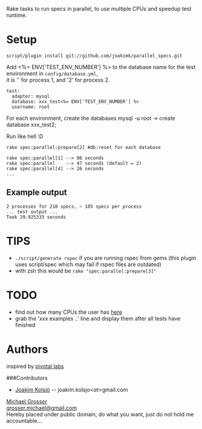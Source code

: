 Rake tasks to run specs in parallel, to use multiple CPUs and speedup test runtime.

Setup
=====

    script/plugin install git://github.com/joakimk/parallel_specs.git

Add <%= ENV['TEST_ENV_NUMBER'] %> to the database name for the test environment in `config/database.yml`,  
it is '' for process 1, and '2' for process 2.

    test:
      adapter: mysql
      database: xxx_test<%= ENV['TEST_ENV_NUMBER'] %>
      username: root

For each environment, create the databases
    mysql -u root -> create database xxx_test2;

Run like hell :D  

    rake spec:parallel:prepare[2] #db:reset for each database

    rake spec:parallel[1] --> 86 seconds
    rake spec:parallel    --> 47 seconds (default = 2)
    rake spec:parallel[4] --> 26 seconds
    ...

Example output
--------------
    2 processes for 210 specs, ~ 105 specs per process
    ... test output ...
    Took 29.925333 seconds

TIPS
====
 - `./script/generate rspec` if you are running rspec from gems (this plugin uses script/spec which may fail if rspec files are outdated)
 - with zsh this would be `rake "spec:parallel:prepare[3]"`

TODO
====
 - find out how many CPUs the user has [here](http://stackoverflow.com/questions/891537/ruby-detect-number-of-cpus-installed)
 - grab the 'xxx examples ..' line and display them after all tests have finished

Authors
====
inspired by [pivotal labs](http://pivotallabs.com/users/miked/blog/articles/849-parallelize-your-rspec-suite)  

###Contributors
 - [Joakim Kolsjö](http://www.rubyblocks.se) -- joakim.kolsjo<$at$>gmail.com

[Michael Grosser](http://pragmatig.wordpress.com)  
grosser.michael@gmail.com  
Hereby placed under public domain, do what you want, just do not hold me accountable...
